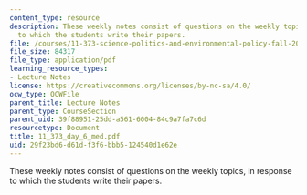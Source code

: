 ```yaml
---
content_type: resource
description: These weekly notes consist of questions on the weekly topics, in response
  to which the students write their papers.
file: /courses/11-373-science-politics-and-environmental-policy-fall-2004/29f23bd6d61df3f6bbb5124540d1e62e_11_373_day_6_med.pdf
file_size: 84317
file_type: application/pdf
learning_resource_types:
- Lecture Notes
license: https://creativecommons.org/licenses/by-nc-sa/4.0/
ocw_type: OCWFile
parent_title: Lecture Notes
parent_type: CourseSection
parent_uid: 39f88951-25dd-a561-6004-84c9a7fa7c6d
resourcetype: Document
title: 11_373_day_6_med.pdf
uid: 29f23bd6-d61d-f3f6-bbb5-124540d1e62e
---
```

These weekly notes consist of questions on the weekly topics, in response to which the students write their papers.